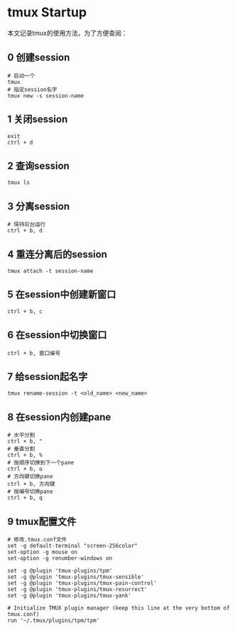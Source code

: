 # tmux Startup

本文记录tmux的使用方法，为了方便查阅：

## 0 创建session

```shell
# 启动一个
tmux
# 指定session名字
tmux new -s session-name
```

## 1 关闭session

```shell
exit
ctrl + d
```

## 2 查询session

```shell
tmux ls
```

## 3 分离session

```shell
# 保持后台运行
ctrl + b, d
```

## 4 重连分离后的session

```shell
tmux attach -t session-name
```

## 5 在session中创建新窗口

```shell
ctrl + b, c
```

## 6 在session中切换窗口

```shell
ctrl + b, 窗口编号
```

## 7 给session起名字

```shell
tmux rename-session -t <old_name> <new_name>
```

## 8 在session内创建pane

```shell
# 水平分割
ctrl + b, "
# 垂直分割
ctrl + b, %
# 按顺序切换到下一个pane
ctrl + b, o
# 方向键切换pane
ctrl + b, 方向键
# 按编号切换pane
ctrl + b, q
```

## 9 tmux配置文件

```shell
# 修改.tmux.conf文件
set -g default-terminal "screen-256color"
set-option -g mouse on
set-option -g renumber-windows on

set -g @plugin 'tmux-plugins/tpm'
set -g @plugin 'tmux-plugins/tmux-sensible'
set -g @plugin 'tmux-plugins/tmux-pain-control'
set -g @plugin 'tmux-plugins/tmux-resurrect'
set -g @plugin 'tmux-plugins/tmux-yank'

# Initialize TMUX plugin manager (keep this line at the very bottom of tmux.conf)
run '~/.tmux/plugins/tpm/tpm'
```
